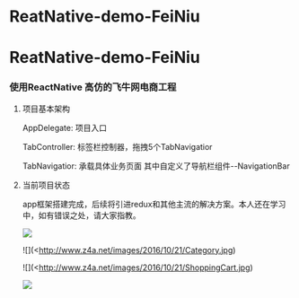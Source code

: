 # ReatNative-demo-FeiNiu

# ReatNative-demo-FeiNiu

### 使用ReactNative 高仿的飞牛网电商工程
1. 项目基本架构

   AppDelegate: 项目入口
   
   TabController: 标签栏控制器，拖拽5个TabNavigatior
   
   TabNavigatior: 承载具体业务页面 其中自定义了导航栏组件--NavigationBar
   
   
2. 当前项目状态
	
	app框架搭建完成，后续将引进redux和其他主流的解决方案。本人还在学习中，如有错误之处，请大家指教。
	
	![](http://www.z4a.net/images/2016/10/21/Home.jpg)

	![](<http://www.z4a.net/images/2016/10/21/Category.jpg)

	![](<http://www.z4a.net/images/2016/10/21/ShoppingCart.jpg)
	
	![](http://www.z4a.net/images/2016/10/21/Me.jpg)

   
   

